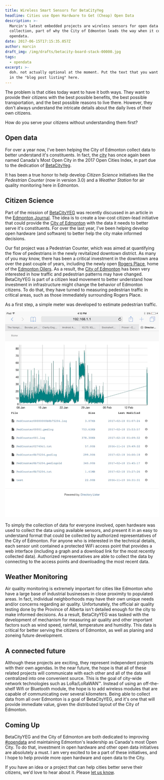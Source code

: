```yaml
---
title: Wireless Smart Sensors for BetaCityYeg
headline: Cities use Open Hardware to Get (Cheap) Open Data
description: >-
  Marcin's latest embedded projects are wireless sensors for open data
  collection, part of why the City of Edmonton leads the way when it comes to
  opendata.
date: 2017-06-15T17:15:35.057Z
author: marcin
draft_img: /img/drafts/betacity-board-stack-00000.jpg
tags:
  - opendata
excerpt: >-
  doh. not actually optional at the moment. Put the text that you want to appear
  in the "blog post listing" here.
---
```

The problem is that cities today want to have it both ways. They want to provide their citizens with the best possible benefits, the best possible transportation, and the best possible reasons to live there. However, they don't always understand the intricate details about the daily lives of their own citizens.

How do you serve your citizens without understanding them first?

## Open data

For over a year now, I've been helping the City of Edmonton collect data to better understand it's constituents. In fact, the [city](http://www.edmonton.ca) has once again been named Canada's Most Open City in the 2017 Open Cities Index, in part due to the dedication of [BetaCityYeg](https://betacity.ca/).

It has been a true honor to help develop *Citizen Science* initiatives like the *Pedestrian Counter* (now in version 3.0) and a *Weather Station* for air quality monitoring here in Edmonton.

## Citizen Science

Part of the mission of [BetaCityYEG](https://betacity.ca/) was recently discussed in an article in the [Edmonton Journal](http://edmontonjournal.com/news/local-news/edmontons-new-smart-city-data-network-aims-to-arm-citizens-with-the-facts).  The idea is to create a low-cost citizen-lead  initiative that could provide the [City of Edmonton](http://edmonton.ca) with the data it needs to better serve it's constituents. For over the last year, I've been helping develop open hardware (and software) to better help the city make informed decisions.

Our fist project was a Pedestrian Counter, which was aimed at quantifying the flow of pedestrians in the newly revitalized downtown district. As many of you may know, there has been a critical investment in the downtown area over the past couple of years, including the newly open [Rogers Place](http://www.rogersplace.com/), home of the [Edmonton Oilers](https://www.nhl.com/oilers). As a result, the [City of Edmonton](http://edmonton.ca) has been very interested in how traffic and pedestrian patterns may have changed. BetaCityYEG is part of a citizen lead movement to better understand how investment in infrastructure might change the behavior of Edmonton citizens. To do that, they have turned to measuring pedestrian traffic in critical areas, such as those immediately surrounding Rogers Place.

As a first step, a simple meter was developed to estimate pedestrian traffic.

![Graph of pedestrian traffic in Edmonton during trial.](/img/drafts/pedestrain-counter-graph-00000.jpg)

To simply the collection of data for everyone involved, open hardware was used to collect the data using available sensors, and present it in an easy to understand format that could be collected by authorized representatives of the City of Edmonton. For anyone who is interested in the technical details, each sensor unit contained a protected WiFi access point that provides a web interface (including a graph and a download link for the most recently collected data). Authorized representatives are able to collect the data by connecting to the access points and downloading the most recent data.

## Weather Monitoring

Air quality monitoring is extremely important for cities like Edmonton who have a large base of industrial businesses in close proximity to populated areas. In fact, individual neighborhoods may have their own unique needs and/or concerns regarding air quality. Unfortunately, the official air quality testing done by the Province of Alberta isn't detailed enough for the city to make informed decisions. As a result, BetaCityYEG was tasked with the development of mechanism for measuring air quality and other important factors such as wind speed, rainfall, temperature and humidity. This data is critical for better serving the citizens of Edmonton, as well as planing and zoneing future development.

## A connected future

Although these projects are exciting, they represent independent projects with their own agendas. In the near future, the hope is that all of these related projects will communicate with each other and all of the data will centralized into one convenient source. This is the goal of city-wide network technologies such as LoRa/LoRaWAN™. Instead of using an off-the-shelf Wifi or Bluetooth module, the hope is to add wireless modules that are capable of communicating over several kilometers. Being able to collect data from all over Edmonton is a goal of BetaCityYEG, and it's one that will provide immediate value, given the distributed layout of the City of Edmonton. 

## Coming Up

BetaCityYEG and the City of Edmonton are both dedicated to improving [#opendata](https://twitter.com/search?q=opendata) and maintaining Edmonton's leadership as Canada's most Open City. To do that, investment in open hardware and other open data initiatives are absolutely a must. I am very excited to be a part of these initiatives, and I hope to help provide more open hardware and open data to the City.

If you have an idea or a project that can help cities better serve their citizens, we'd love to hear about it. Please [let us know](mailto:admin@nullhardware.com).

